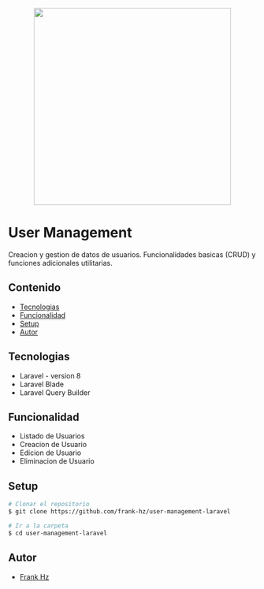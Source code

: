 <p align="center"><a href="https://laravel.com" target="_blank"><img src="https://raw.githubusercontent.com/laravel/art/master/logo-lockup/5%20SVG/2%20CMYK/1%20Full%20Color/laravel-logolockup-cmyk-red.svg" width="400"></a></p>

# User Management
Creacion y gestion de datos de usuarios. Funcionalidades basicas (CRUD) y funciones adicionales utilitarias.

## Contenido
* [Tecnologias](#tecnologias)
* [Funcionalidad](#funcionalidad)
* [Setup](#setup)
* [Autor](#autor)

## Tecnologias
* Laravel - version 8
* Laravel Blade
* Laravel Query Builder

## Funcionalidad
* Listado de Usuarios
* Creacion de Usuario
* Edicion de Usuario
* Eliminacion de Usuario

## Setup
```bash
# Clonar el repositorio
$ git clone https://github.com/frank-hz/user-management-laravel

# Ir a la carpeta
$ cd user-management-laravel
```



## Autor

  - [Frank Hz](https://github.com/frank-hz) 
